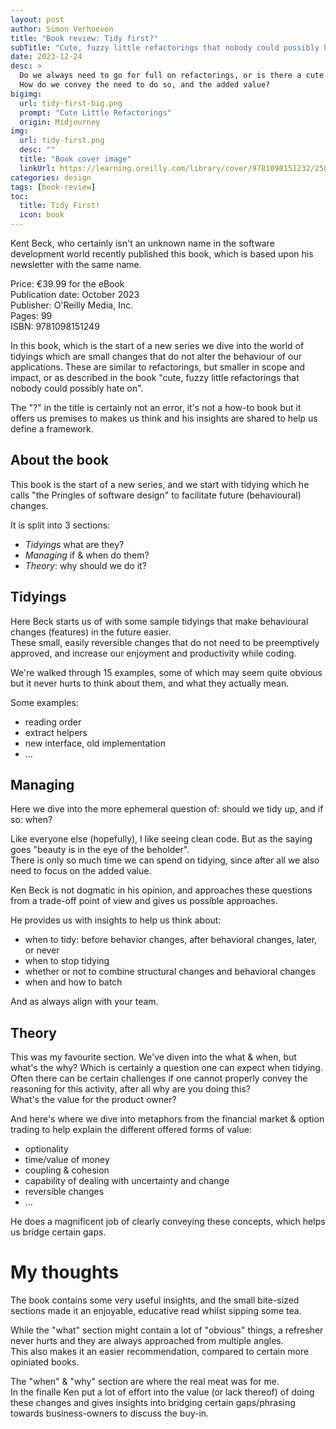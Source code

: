 ```yaml
---
layout: post
author: Simon Verhoeven
title: "Book review: Tidy first?"
subTitle: "Cute, fuzzy little refactorings that nobody could possibly hate on"
date: 2023-12-24
desc: >
  Do we always need to go for full on refactorings, or is there a cute little variant?
  How do we convey the need to do so, and the added value?
bigimg:
  url: tidy-first-big.png
  prompt: "Cute Little Refactorings"
  origin: Midjourney
img:
  url: tidy-first.png
  desc: ""
  title: "Book cover image"
  linkUrl: https://learning.oreilly.com/library/cover/9781098151232/250w
categories: design
tags: [book-review]
toc:
  title: Tidy First!
  icon: book
---
```


Kent Beck, who certainly isn't an unknown name in the software development world recently published this book, which is based upon his newsletter with the same name.

Price: €39.99 for the eBook  
Publication date: October 2023  
Publisher: O'Reilly Media, Inc.  
Pages: 99  
ISBN: 9781098151249

<!--more-->

In this book, which is the start of a new series we dive into the world of tidyings which are small changes that do not alter the behaviour of our applications.
These are similar to refactorings, but smaller in scope and impact, or as described in the book "cute, fuzzy little refactorings that nobody could possibly hate on".

The "?" in the title is certainly not an error, it's not a how-to book but it offers us premises to makes us think and his insights are shared to help us define a framework. 

## About the book

This book is the start of a new series, and we start with tidying which he calls "the Pringles of software design" to facilitate future (behavioural) changes.

It is split into 3 sections:

* *Tidyings* what are they?
* *Managing* if & when do them?
* *Theory*: why should we do it?


## Tidyings

Here Beck starts us of with some sample tidyings that make behavioural changes (features) in the future easier.  
These small, easily reversible changes that do not need to be preemptively approved, and increase our enjoyment and productivity while coding.

We're walked through 15 examples, some of which may seem quite obvious but it never hurts to think about them, and what they actually mean.

Some examples:
* reading order
* extract helpers
* new interface, old implementation
* ...

## Managing

Here we dive into the more ephemeral question of: should we tidy up, and if so: when?

Like everyone else (hopefully), I like seeing clean code. But as the saying goes "beauty is in the eye of the beholder".  
There is only so much time we can spend on tidying, since after all we also need to focus on the added value.

Ken Beck is not dogmatic in his opinion, and approaches these questions from a trade-off point of view and gives us possible approaches.

He provides us with insights to help us think about:
* when to tidy: before behavior changes, after behavioral changes, later, or never
* when to stop tidying
* whether or not to combine structural changes and behavioral changes
* when and how to batch

And as always align with your team.

## Theory

This was my favourite section. We've diven into the what & when, but what's the why? Which is certainly a question one can expect when tidying.  
Often there can be certain challenges if one cannot properly convey the reasoning for this activity, after all why are you doing this?  
What's the value for the product owner?

And here's where we dive into metaphors from the financial market & option trading to help explain the different offered forms of value:

* optionality
* time/value of money
* coupling & cohesion
* capability of dealing with uncertainty and change
* reversible changes
* ... 

He does a magnificent job of clearly conveying these concepts, which helps us bridge certain gaps. 

# My thoughts

The book contains some very useful insights, and the small bite-sized sections made it an enjoyable, educative read whilst sipping some tea.

While the "what" section might contain a lot of "obvious" things, a refresher never hurts and they are always approached from multiple angles.  
This also makes it an easier recommendation, compared to certain more opiniated books.

The "when" & "why" section are where the real meat was for me.  
In the finalle Ken put a lot of effort into the value (or lack thereof) of doing these changes and gives insights into bridging certain gaps/phrasing towards business-owners to discuss the buy-in.
